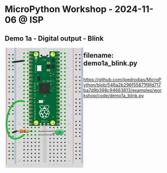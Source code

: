 # MicroPython Workshop - 2024-11-06 @ ISP


## Demo 1a - Digital output - Blink

<img src="./img/demo1a_blink.png" alt="demo1a" width="250" align="left"/>


## filename: demo1a_blink.py
```Python:[examples/workshop/code/demo1a_blink.py](https://github.com/jpedrodias/MicroPython/blob/546a2b296f55871f8fd717ba7d9b398c94663813/examples/workshop/code/demo1a_blink.py)
```
https://github.com/jpedrodias/MicroPython/blob/546a2b296f55871f8fd717ba7d9b398c94663813/examples/workshop/code/demo1a_blink.py
